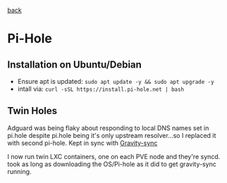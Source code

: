 [back](../README.md)

# Pi-Hole

## Installation on Ubuntu/Debian
- Ensure apt is updated: `sudo apt update -y && sudo apt upgrade -y`
- intall via: `curl -sSL https://install.pi-hole.net | bash` 

## Twin Holes
Adguard was being flaky about responding to local DNS names set in pi.hole despite pi.hole being it's only upstream resolver...so I replaced it with second pi-hole. Kept in sync with [Gravity-sync](https://github.com/vmstan/gravity-sync)

I now run twin LXC containers, one on each PVE node and they're syncd. took as long as downloading the OS/Pi-hole as it did to get gravity-sync running. 